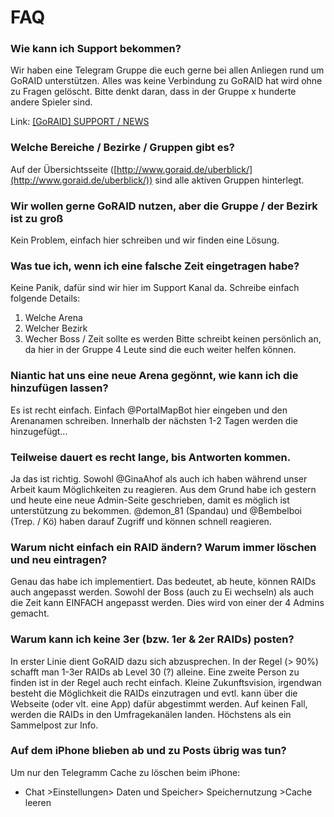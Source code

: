 # FAQ

### Wie kann ich Support bekommen?

Wir haben eine Telegram Gruppe die euch gerne bei allen Anliegen rund um GoRAID unterstützen. Alles was keine Verbindung zu GoRAID hat wird ohne zu Fragen gelöscht.
Bitte denkt daran, dass in der Gruppe x hunderte andere Spieler sind.

Link: [[GoRAID] SUPPORT / NEWS](goo.gl/G1RnRP)

### Welche Bereiche / Bezirke / Gruppen gibt es?

Auf der Übersichtsseite ([http://www.goraid.de/uberblick/](http://www.goraid.de/uberblick/)) sind alle aktiven Gruppen hinterlegt.

### Wir wollen gerne GoRAID nutzen, aber die Gruppe / der Bezirk ist zu groß

Kein Problem, einfach hier schreiben und wir finden eine Lösung.

### Was tue ich, wenn ich eine falsche Zeit eingetragen habe?

Keine Panik, dafür sind wir hier im Support Kanal da. Schreibe einfach folgende Details:
1. Welche Arena
2. Welcher Bezirk
3. Wecher Boss / Zeit sollte es werden
Bitte schreibt keinen persönlich an, da hier in der Gruppe 4 Leute sind die euch weiter helfen können.

### Niantic hat uns eine neue Arena gegönnt, wie kann ich die hinzufügen lassen?

Es ist recht einfach. Einfach @PortalMapBot hier eingeben und den Arenanamen schreiben. Innerhalb der nächsten 1-2 Tagen werden die hinzugefügt...

### Teilweise dauert es recht lange, bis Antworten kommen.

Ja das ist richtig. Sowohl @GinaAhof als auch ich haben während unser Arbeit kaum Möglichkeiten zu reagieren. Aus dem Grund habe ich gestern und heute eine neue Admin-Seite geschrieben, damit es möglich ist unterstützung zu bekommen. @demon_81 (Spandau) und @Bembelboi (Trep. / Kö) haben darauf Zugriff und können schnell reagieren.

### Warum nicht einfach ein RAID ändern? Warum immer löschen und neu eintragen?

Genau das habe ich implementiert. Das bedeutet, ab heute, können RAIDs auch angepasst werden. Sowohl der Boss (auch zu Ei wechseln) als auch die Zeit kann EINFACH angepasst werden. Dies wird von einer der 4 Admins gemacht.

### Warum kann ich keine 3er (bzw. 1er & 2er RAIDs) posten?

In erster Linie dient GoRAID dazu sich abzusprechen. In der Regel (> 90%)  schafft man 1-3er RAIDs ab Level 30 (?) alleine. Eine zweite Person zu finden ist in der Regel auch recht einfach. Kleine Zukunftsvision, irgendwan besteht die Möglichkeit die RAIDs einzutragen und evtl. kann über die Webseite (oder vlt. eine App) dafür abgestimmt werden. Auf keinen Fall, werden die RAIDs in den Umfragekanälen landen. Höchstens als ein Sammelpost zur Info.

### Auf dem iPhone blieben ab und zu Posts übrig was tun?

Um nur den Telegramm Cache zu löschen beim iPhone:
- Chat >Einstellungen> Daten und Speicher> Speichernutzung >Cache leeren


